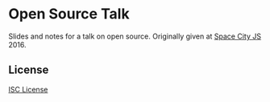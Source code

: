 # Open Source Talk

Slides and notes for a talk on open source. Originally given at [Space City JS]
2016.

## License

[ISC License]

[Space City JS]:http://spacecity.codes/
[ISC License]:LICENSE.md

